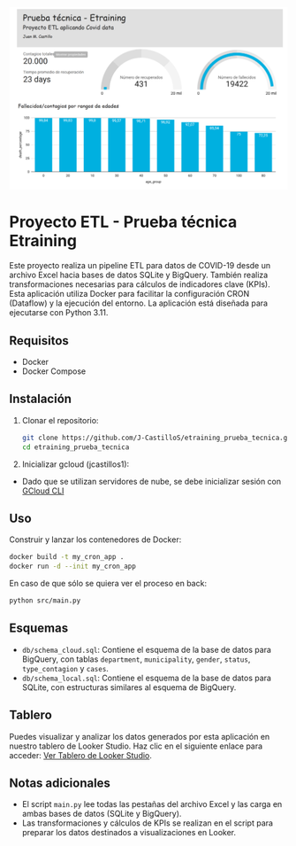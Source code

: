 ![Texto alternativo](./assets/looker.png)

# Proyecto ETL - Prueba técnica Etraining

Este proyecto realiza un pipeline ETL para datos de COVID-19 desde un archivo Excel hacia bases de datos SQLite y BigQuery. También realiza transformaciones necesarias para cálculos de indicadores clave (KPIs). Esta aplicación utiliza Docker para facilitar la configuración CRON (Dataflow) y la ejecución del entorno. La aplicación está diseñada para ejecutarse con Python 3.11.

## Requisitos

- Docker
- Docker Compose

## Instalación

1. Clonar el repositorio:
   ```bash
   git clone https://github.com/J-CastilloS/etraining_prueba_tecnica.git
   cd etraining_prueba_tecnica
   ```

2. Inicializar gcloud (jcastillos1):
- Dado que se utilizan servidores de nube, se debe inicializar sesión con [GCloud CLI](https://cloud.google.com/sdk/docs/install?hl=es-419#windows)

## Uso
Construir y lanzar los contenedores de Docker:
   ```bash
   docker build -t my_cron_app . 
   docker run -d --init my_cron_app
   ```
En caso de que sólo se quiera ver el proceso en back: 
   ```bash
   python src/main.py
   ```

## Esquemas

- `db/schema_cloud.sql`: Contiene el esquema de la base de datos para BigQuery, con tablas `department`, `municipality`, `gender`, `status`, `type_contagion` y `cases`.
- `db/schema_local.sql`: Contiene el esquema de la base de datos para SQLite, con estructuras similares al esquema de BigQuery.

## Tablero

Puedes visualizar y analizar los datos generados por esta aplicación en nuestro tablero de Looker Studio. Haz clic en el siguiente enlace para acceder: [Ver Tablero de Looker Studio](https://lookerstudio.google.com/reporting/52dc6bf3-e8cc-41bc-9472-4ca41d7dfd99).

## Notas adicionales

- El script `main.py` lee todas las pestañas del archivo Excel y las carga en ambas bases de datos (SQLite y BigQuery).
- Las transformaciones y cálculos de KPIs se realizan en el script para preparar los datos destinados a visualizaciones en Looker.